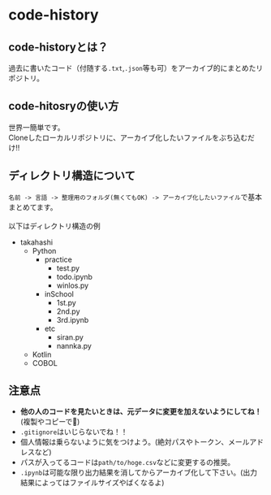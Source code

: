 # code-history
## code-historyとは？
過去に書いたコード（付随する`.txt`,`.json`等も可）をアーカイブ的にまとめたリポジトリ。
## code-hitosryの使い方
世界一簡単です。<br>
Cloneしたローカルリポジトリに、アーカイブ化したいファイルをぶち込むだけ!!
## ディレクトリ構造について
`名前 -> 言語 -> 整理用のフォルダ(無くてもOK) -> アーカイブ化したいファイル`で基本まとめてます。<br><br>
以下はディレクトリ構造の例
- takahashi
  - Python
    - practice
      - test.py
      - todo.ipynb
      - winlos.py
    - inSchool
      - 1st.py
      - 2nd.py
      - 3rd.ipynb
    - etc
      - siran.py
      - nannka.py
  - Kotlin
  - COBOL
## 注意点
- <b>他の人のコードを見たいときは、元データに変更を加えないようにしてね！</b>(複製やコピーで🙏)
- `.gitignore`はいじらないでね！！
- 個人情報は乗らないように気をつけよう。(絶対パスやトークン、メールアドレスなど)
- パスが入ってるコードは`path/to/hoge.csv`などに変更するの推奨。
- `.ipynb`は可能な限り出力結果を消してからアーカイブ化して下さい。(出力結果によってはファイルサイズやばくなるよ)

